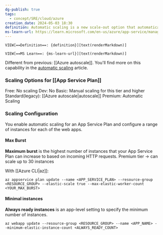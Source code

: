 ```yaml
---
dg-publish: true
tags:
  - concept/SRE/cloud/azure
creation_date: 2024-05-03 18:30
definition: Automatic scaling is a new scale-out option that automatically handles scaling decisions for your web apps and App Service Plans.
ms-learn-url: https://learn.microsoft.com/en-us/azure/app-service/manage-automatic-scaling?tabs=azure-portal
---
```


`VIEW[==Definition==: {definition}][text(renderMarkdown)]`

`VIEW[==MS Learn==: {ms-learn-url}][text(renderMarkdown)]`

Different from previous: [[Azure autoscale]].
You'll find more on this capability in the [automatic scaling](https://learn.microsoft.com/en-us/azure/app-service/manage-automatic-scaling) article.


### Scaling Options for [[App Service Plan]]
Free: No scaling
Dev: No
Basic: Manual scaling for this tier and higher
Standard(legacy): [[Azure autoscale|autoscale]]
Premium: Automatic Scaling

### Scaling Configuration

You enable automatic scaling for an App Service Plan and configure a range of instances for each of the web apps.

#### Max Burst
**Maximum burst** is the highest number of instances that your App Service Plan can increase to based on incoming HTTP requests.
Premium tier -> can scale up to 30 instances

With [[Azure CLI|az]]:
```shell
az appservice plan update --name <APP_SERVICE_PLAN> --resource-group <RESOURCE_GROUP> --elastic-scale true --max-elastic-worker-count <YOUR_MAX_BURST>
```

#### Minimal instances
**Always ready instances** is an app-level setting to specify the minimum number of instances.

```shell
az webapp update --resource-group <RESOURCE_GROUP> --name <APP_NAME> --minimum-elastic-instance-count <ALWAYS_READY_COUNT>
```
